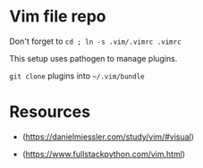 # Vim file repo

Don't forget to `cd ; ln -s .vim/.vimrc .vimrc`

This setup uses pathogen to manage plugins.
   
`git clone` plugins into `~/.vim/bundle`

# Resources

* (https://danielmiessler.com/study/vim/#visual)

* (https://www.fullstackpython.com/vim.html)

